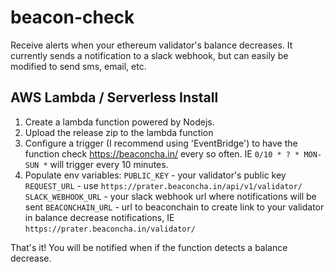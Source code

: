 # beacon-check
Receive alerts when your ethereum validator's balance decreases. It currently sends a notification to a slack webhook, but can easily be modified to send sms, email, etc.

## AWS Lambda / Serverless Install

1. Create a lambda function powered by Nodejs.
2. Upload the release zip to the lambda function
3. Configure a trigger (I recommend using 'EventBridge') to have the function check https://beaconcha.in/ every so often. IE `0/10 * ? * MON-SUN *` will trigger every 10 minutes.
4. Populate env variables:
`PUBLIC_KEY` - your validator's public key
`REQUEST_URL` - use `https://prater.beaconcha.in/api/v1/validator/`
`SLACK_WEBHOOK_URL` - your slack webhook url where notifications will be sent
`BEACONCHAIN_URL` - url to beaconchain to create link to your validator in balance decrease notifications, IE `https://prater.beaconcha.in/validator/`


That's it! You will be notified when if the function detects a balance decrease.
